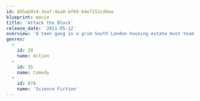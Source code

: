 ```yaml
---
id: 885ab914-3ea7-4aa0-bf68-64e7152cd0ae
blueprint: movie
title: 'Attack the Block'
release_date: '2011-05-12'
overview: 'A teen gang in a grim South London housing estate must team up with the other residents to protect their neighbourhood from a terrifying alien invasion.'
genres:
  -
    id: 28
    name: Action
  -
    id: 35
    name: Comedy
  -
    id: 878
    name: 'Science Fiction'
---
```

